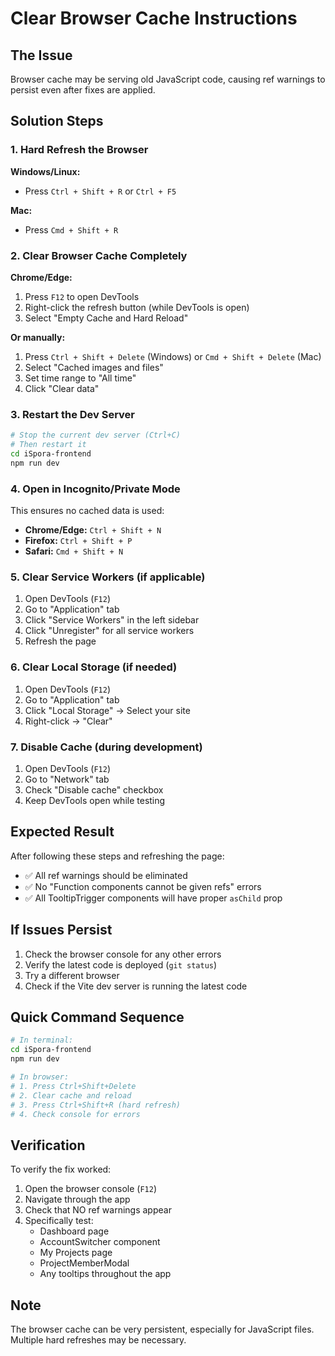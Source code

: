 # Clear Browser Cache Instructions

## The Issue

Browser cache may be serving old JavaScript code, causing ref warnings to persist even after fixes are applied.

## Solution Steps

### 1. Hard Refresh the Browser

**Windows/Linux:**

- Press `Ctrl + Shift + R` or `Ctrl + F5`

**Mac:**

- Press `Cmd + Shift + R`

### 2. Clear Browser Cache Completely

**Chrome/Edge:**

1. Press `F12` to open DevTools
2. Right-click the refresh button (while DevTools is open)
3. Select "Empty Cache and Hard Reload"

**Or manually:**

1. Press `Ctrl + Shift + Delete` (Windows) or `Cmd + Shift + Delete` (Mac)
2. Select "Cached images and files"
3. Set time range to "All time"
4. Click "Clear data"

### 3. Restart the Dev Server

```bash
# Stop the current dev server (Ctrl+C)
# Then restart it
cd iSpora-frontend
npm run dev
```

### 4. Open in Incognito/Private Mode

This ensures no cached data is used:

- **Chrome/Edge:** `Ctrl + Shift + N`
- **Firefox:** `Ctrl + Shift + P`
- **Safari:** `Cmd + Shift + N`

### 5. Clear Service Workers (if applicable)

1. Open DevTools (`F12`)
2. Go to "Application" tab
3. Click "Service Workers" in the left sidebar
4. Click "Unregister" for all service workers
5. Refresh the page

### 6. Clear Local Storage (if needed)

1. Open DevTools (`F12`)
2. Go to "Application" tab
3. Click "Local Storage" → Select your site
4. Right-click → "Clear"

### 7. Disable Cache (during development)

1. Open DevTools (`F12`)
2. Go to "Network" tab
3. Check "Disable cache" checkbox
4. Keep DevTools open while testing

## Expected Result

After following these steps and refreshing the page:

- ✅ All ref warnings should be eliminated
- ✅ No "Function components cannot be given refs" errors
- ✅ All TooltipTrigger components will have proper `asChild` prop

## If Issues Persist

1. Check the browser console for any other errors
2. Verify the latest code is deployed (`git status`)
3. Try a different browser
4. Check if the Vite dev server is running the latest code

## Quick Command Sequence

```bash
# In terminal:
cd iSpora-frontend
npm run dev

# In browser:
# 1. Press Ctrl+Shift+Delete
# 2. Clear cache and reload
# 3. Press Ctrl+Shift+R (hard refresh)
# 4. Check console for errors
```

## Verification

To verify the fix worked:

1. Open the browser console (`F12`)
2. Navigate through the app
3. Check that NO ref warnings appear
4. Specifically test:
   - Dashboard page
   - AccountSwitcher component
   - My Projects page
   - ProjectMemberModal
   - Any tooltips throughout the app

## Note

The browser cache can be very persistent, especially for JavaScript files. Multiple hard refreshes may be necessary.
